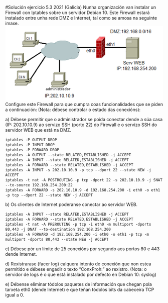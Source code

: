 #Solución ejercicio 5.3 2021 (Galicia)
Nunha organización van instalar un Firewall con Iptables sobre un servidor Debian 10. Este Firewall estará instalado entre unha rede DMZ e Internet, tal como se amosa na seguinte imaxe.
![Configuración red](opcionB_5.3.png)
Configure este Firewall para que cumpra coas funcionalidades que se piden a continuación: (Nota: débese controlar o estado das conexións):

a) Débese permitir que o administrador se poida conectar dende a súa casa (IP: 202.10.10.9) ao servizo SSH (porto 22) do Firewall e o servizo SSH do servidor WEB que está na DMZ.

```shell
iptables -P OUTPUT DROP
iptables -P INPUT DROP
iptables -P FORWARD DROP
iptables -A OUTPUT --state RELATED,ESTABLISHED -j ACCEPT
iptables -A INPUT --state RELATED,ESTABLISHED -j ACCEPT
iptables -A FORWARD --state RELATED,ESTABLISHED -j ACCEPT
iptables -A INPUT -s 202.10.10.9 -p tcp --dport 22 --state NEW -j ACCEPT
iptables -t nat -A POSTROUTING -p tcp -dport 22 -s 202.10.10.9 -j SNAT --to-source 192.168.254.200:22
iptables -A FORWARD -s 202.10.10.9 -d 192.168.254.200 -i eth0 -o eth1 -p tcp --dport 22 --state NEW -j ACCEPT
```
b) Os clientes de Internet poderanse conectar ao servidor WEB.
```shell
iptables -A INPUT --state RELATED,ESTABLISHED -j ACCEPT
iptables -A FORWARD --state RELATED,ESTABLISHED -j ACCEPT
iptables -t nat -A PREROUTING -p tcp -i eth0 -m multiport -dports 80,443 -j DNAT --to-destination 192.168.254.200
iptables -A FORWARD -d 192.168.254.200 -i eth0 -o eth1 -p tcp -m multiport -dports 80,443 --state NEW -j ACCEPT
```
c) Débese pór un límite de 25 conexións por segundo aos portos 80 e 443 dende Internet.

d) Rexistrarase (facer log) calquera intento de conexión que non estea permitido e débese engadir o texto “ConxProh:” ao rexistro. (Nota: o servidor de logs é o que está instalado por defecto en Debian 10: syslog)

e) Débense eliminar tódolos paquetes de información que chegan pola tarxeta eth0 (dende Internet) e que teñan tódolos bits da cabeceira TCP igual a 0.
